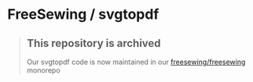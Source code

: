 # FreeSewing / svgtopdf

> ## This repository is archived
>
> Our svgtopdf code is now maintained in our [freesewing/freesewing][1] monorepo

[1]: https://github.com/freesewing/freesewing

